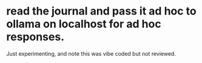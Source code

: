 # read the journal and pass it ad hoc to ollama on localhost for ad hoc responses.

Just experimenting, and note this was vibe coded but not reviewed.

